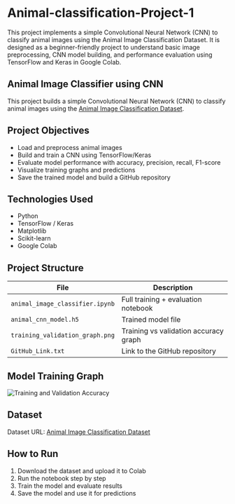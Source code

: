 # Animal-classification-Project-1
This project implements a simple Convolutional Neural Network (CNN) to classify animal images using the Animal Image Classification Dataset. It is designed as a beginner-friendly project to understand basic image preprocessing, CNN model building, and performance evaluation using TensorFlow and Keras in Google Colab.
## Animal Image Classifier using CNN

This project builds a simple Convolutional Neural Network (CNN) to classify animal images using the [Animal Image Classification Dataset](https://www.kaggle.com/datasets/borhanitrash/animal-image-classification-dataset). 

## Project Objectives

- Load and preprocess animal images
- Build and train a CNN using TensorFlow/Keras
- Evaluate model performance with accuracy, precision, recall, F1-score
- Visualize training graphs and predictions
- Save the trained model and build a GitHub repository

## Technologies Used

- Python
- TensorFlow / Keras
- Matplotlib
- Scikit-learn
- Google Colab

## Project Structure

| File | Description |
|------|-------------|
| `animal_image_classifier.ipynb` | Full training + evaluation notebook |
| `animal_cnn_model.h5` | Trained model file |
| `training_validation_graph.png` | Training vs validation accuracy graph |
| `GitHub_Link.txt` | Link to the GitHub repository |

## Model Training Graph

![Training and Validation Accuracy](<img width="567" height="455" alt="training and validation graph" src="https://github.com/user-attachments/assets/6d983da1-e294-4ee5-a802-081235c22c20" />
)

##  Dataset

Dataset URL: [Animal Image Classification Dataset](https://www.kaggle.com/datasets/borhanitrash/animal-image-classification-dataset)

##  How to Run

1. Download the dataset and upload it to Colab
2. Run the notebook step by step
3. Train the model and evaluate results
4. Save the model and use it for predictions
